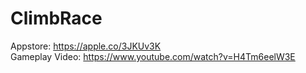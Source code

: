 # ClimbRace
Appstore: https://apple.co/3JKUv3K <br>
Gameplay Video: https://www.youtube.com/watch?v=H4Tm6eelW3E
